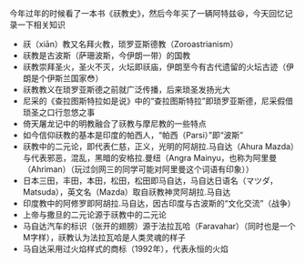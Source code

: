 今年过年的时候看了一本书《祆教史》，然后今年买了一辆阿特兹😆，今天回忆记录一下相关知识

- 祆（xiān）教又名拜火教，琐罗亚斯德教（Zoroastrianism）
- 祆教是古波斯（萨珊波斯，今伊朗一带）的国教
- 祆教崇拜圣火，圣火不灭，火坛即祆庙，伊朗至今有古代遗留的火坛古迹（伊朗是个伊斯兰国家😳）
- 祆教教义在琐罗亚斯德之前就广泛传播，后来琐圣发扬光大
- 尼采的《查拉图斯特拉如是说》中的“查拉图斯特拉”即琐罗亚斯德，尼采假借琐圣之口行忽悠之事
- 倚天屠龙记中的明教融合了祆教与摩尼教的一些特点
- 如今信仰祆教的基本是印度的帕西人，“帕西（Parsi）”即“波斯”
- 祆教中的二元论，即代表仁慈，正义，光明的阿胡拉.马自达（Ahura Mazda）与代表邪恶，混乱，黑暗的安格拉.曼纽（Angra Mainyu，也称为阿里曼（Ahriman）（玩过剑网三的同学可能对阿里曼这个词语有印象））
- 日本三田，丰田，本田，松田，松田即马自达，马自达日语名（マツダ，Matsuda），英文名（Mazda）取自祆教神灵阿胡拉.马自达
- 印度教中的阿修罗即阿胡拉.马自达，因古印度与古波斯的“文化交流”（战争）
- 上帝与撒旦的二元论源于祆教中的二元论
- 马自达汽车的标识（张开的翅膀）源于法拉瓦哈（Faravahar）（同时也是一个M字样），祆教认为法拉瓦哈是人类灵魂的样子
- 马自达采用过火焰样式的商标（1992年），代表永恒的火焰